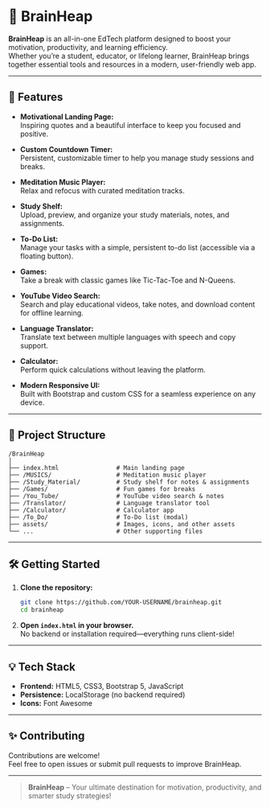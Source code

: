 # 🧠 BrainHeap

**BrainHeap** is an all-in-one EdTech platform designed to boost your motivation, productivity, and learning efficiency.<br> Whether you’re a student, educator, or lifelong learner, BrainHeap brings together essential tools and resources in a modern, user-friendly web app.

---

## 🚀 Features

- **Motivational Landing Page:**  
  Inspiring quotes and a beautiful interface to keep you focused and positive.

- **Custom Countdown Timer:**  
  Persistent, customizable timer to help you manage study sessions and breaks.

- **Meditation Music Player:**  
  Relax and refocus with curated meditation tracks.

- **Study Shelf:**  
  Upload, preview, and organize your study materials, notes, and assignments.

- **To-Do List:**  
  Manage your tasks with a simple, persistent to-do list (accessible via a floating button).

- **Games:**  
  Take a break with classic games like Tic-Tac-Toe and N-Queens.

- **YouTube Video Search:**  
  Search and play educational videos, take notes, and download content for offline learning.

- **Language Translator:**  
  Translate text between multiple languages with speech and copy support.

- **Calculator:**  
  Perform quick calculations without leaving the platform.

- **Modern Responsive UI:**  
  Built with Bootstrap and custom CSS for a seamless experience on any device.

---

## 📂 Project Structure

```
/BrainHeap
│
├── index.html                # Main landing page
├── /MUSICS/                  # Meditation music player
├── /Study_Material/          # Study shelf for notes & assignments
├── /Games/                   # Fun games for breaks
├── /You_Tube/                # YouTube video search & notes
├── /Translator/              # Language translator tool
├── /Calculator/              # Calculator app
├── /To_Do/                   # To-Do list (modal)
├── assets/                   # Images, icons, and other assets
└── ...                       # Other supporting files
```

---

## 🛠️ Getting Started

1. **Clone the repository:**
   ```bash
   git clone https://github.com/YOUR-USERNAME/brainheap.git
   cd brainheap
   ```

2. **Open `index.html` in your browser.**  
   No backend or installation required—everything runs client-side!

---

## 💡 Tech Stack

- **Frontend:** HTML5, CSS3, Bootstrap 5, JavaScript
- **Persistence:** LocalStorage (no backend required)
- **Icons:** Font Awesome

---

## ✨ Contributing

Contributions are welcome!  
Feel free to open issues or submit pull requests to improve BrainHeap.

---

> **BrainHeap** – Your ultimate destination for motivation, productivity, and smarter study strategies!
